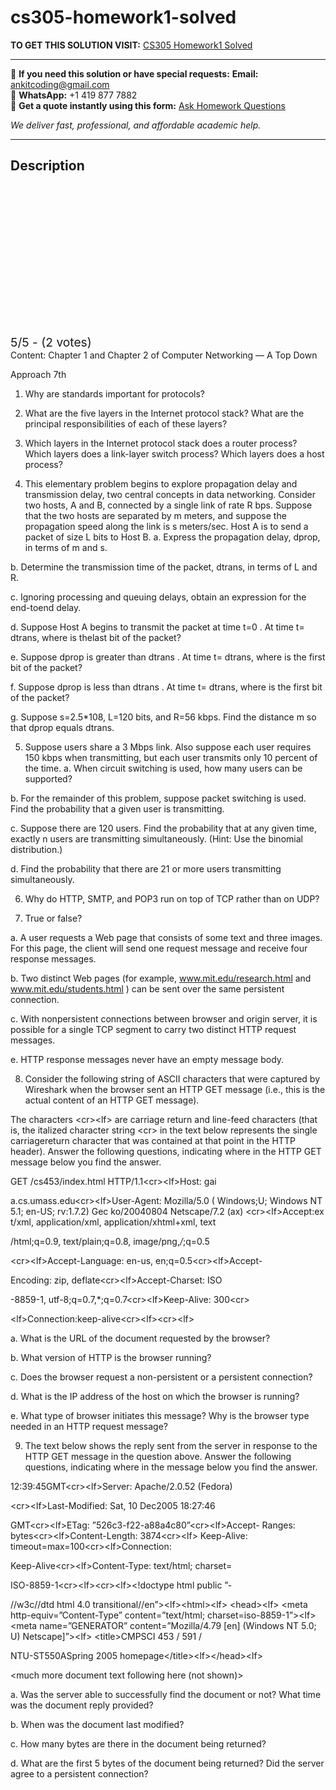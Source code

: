 # cs305-homework1-solved
**TO GET THIS SOLUTION VISIT:** [CS305 Homework1 Solved](https://www.ankitcodinghub.com/product/cs305-homework1-solved/)


---

📩 **If you need this solution or have special requests:** **Email:** ankitcoding@gmail.com  
📱 **WhatsApp:** +1 419 877 7882  
📄 **Get a quote instantly using this form:** [Ask Homework Questions](https://www.ankitcodinghub.com/services/ask-homework-questions/)

*We deliver fast, professional, and affordable academic help.*

---

<h2>Description</h2>



<div class="kk-star-ratings kksr-auto kksr-align-center kksr-valign-top" data-payload="{&quot;align&quot;:&quot;center&quot;,&quot;id&quot;:&quot;116320&quot;,&quot;slug&quot;:&quot;default&quot;,&quot;valign&quot;:&quot;top&quot;,&quot;ignore&quot;:&quot;&quot;,&quot;reference&quot;:&quot;auto&quot;,&quot;class&quot;:&quot;&quot;,&quot;count&quot;:&quot;2&quot;,&quot;legendonly&quot;:&quot;&quot;,&quot;readonly&quot;:&quot;&quot;,&quot;score&quot;:&quot;5&quot;,&quot;starsonly&quot;:&quot;&quot;,&quot;best&quot;:&quot;5&quot;,&quot;gap&quot;:&quot;4&quot;,&quot;greet&quot;:&quot;Rate this product&quot;,&quot;legend&quot;:&quot;5\/5 - (2 votes)&quot;,&quot;size&quot;:&quot;24&quot;,&quot;title&quot;:&quot;CS305 Homework1 Solved&quot;,&quot;width&quot;:&quot;138&quot;,&quot;_legend&quot;:&quot;{score}\/{best} - ({count} {votes})&quot;,&quot;font_factor&quot;:&quot;1.25&quot;}">

<div class="kksr-stars">

<div class="kksr-stars-inactive">
            <div class="kksr-star" data-star="1" style="padding-right: 4px">


<div class="kksr-icon" style="width: 24px; height: 24px;"></div>
        </div>
            <div class="kksr-star" data-star="2" style="padding-right: 4px">


<div class="kksr-icon" style="width: 24px; height: 24px;"></div>
        </div>
            <div class="kksr-star" data-star="3" style="padding-right: 4px">


<div class="kksr-icon" style="width: 24px; height: 24px;"></div>
        </div>
            <div class="kksr-star" data-star="4" style="padding-right: 4px">


<div class="kksr-icon" style="width: 24px; height: 24px;"></div>
        </div>
            <div class="kksr-star" data-star="5" style="padding-right: 4px">


<div class="kksr-icon" style="width: 24px; height: 24px;"></div>
        </div>
    </div>

<div class="kksr-stars-active" style="width: 138px;">
            <div class="kksr-star" style="padding-right: 4px">


<div class="kksr-icon" style="width: 24px; height: 24px;"></div>
        </div>
            <div class="kksr-star" style="padding-right: 4px">


<div class="kksr-icon" style="width: 24px; height: 24px;"></div>
        </div>
            <div class="kksr-star" style="padding-right: 4px">


<div class="kksr-icon" style="width: 24px; height: 24px;"></div>
        </div>
            <div class="kksr-star" style="padding-right: 4px">


<div class="kksr-icon" style="width: 24px; height: 24px;"></div>
        </div>
            <div class="kksr-star" style="padding-right: 4px">


<div class="kksr-icon" style="width: 24px; height: 24px;"></div>
        </div>
    </div>
</div>


<div class="kksr-legend" style="font-size: 19.2px;">
            5/5 - (2 votes)    </div>
    </div>
Content: Chapter 1 and Chapter 2 of Computer Networking — A Top Down

Approach 7th

1. Why are standards important for protocols?

2. What are the five layers in the Internet protocol stack? What are the principal responsibilities of each of these layers?

3. Which layers in the Internet protocol stack does a router process? Which layers does a link-layer switch process? Which layers does a host process?

4. This elementary problem begins to explore propagation delay and transmission delay, two central concepts in data networking. Consider two hosts, A and B, connected by a single link of rate R bps. Suppose that the two hosts are separated by m meters, and suppose the propagation speed along the link is s meters/sec. Host A is to send a packet of size L bits to Host B. a. Express the propagation delay, dprop, in terms of m and s.

b. Determine the transmission time of the packet, dtrans, in terms of L and R.

c. Ignoring processing and queuing delays, obtain an expression for the end-toend delay.

d. Suppose Host A begins to transmit the packet at time t=0 . At time t= dtrans, where is thelast bit of the packet?

e. Suppose dprop is greater than dtrans . At time t= dtrans, where is the first bit of the packet?

f. Suppose dprop is less than dtrans . At time t= dtrans, where is the first bit of the packet?

g. Suppose s=2.5*108, L=120 bits, and R=56 kbps. Find the distance m so that dprop equals dtrans.

5. Suppose users share a 3 Mbps link. Also suppose each user requires 150 kbps when transmitting, but each user transmits only 10 percent of the time. a. When circuit switching is used, how many users can be supported?

b. For the remainder of this problem, suppose packet switching is used. Find the probability that a given user is transmitting.

c. Suppose there are 120 users. Find the probability that at any given time, exactly n users are transmitting simultaneously. (Hint: Use the binomial distribution.)

d. Find the probability that there are 21 or more users transmitting simultaneously.

6. Why do HTTP, SMTP, and POP3 run on top of TCP rather than on UDP?

7. True or false?

a. A user requests a Web page that consists of some text and three images. For this page, the client will send one request message and receive four response messages.

b. Two distinct Web pages (for example, www.mit.edu/research.html and www.mit.edu/students.html ) can be sent over the same persistent connection.

c. With nonpersistent connections between browser and origin server, it is possible for a single TCP segment to carry two distinct HTTP request messages.

e. HTTP response messages never have an empty message body.

8. Consider the following string of ASCII characters that were captured by Wireshark when the browser sent an HTTP GET message (i.e., this is the actual content of an HTTP GET message).

The characters &lt;cr&gt;&lt;lf&gt; are carriage return and line-feed characters (that is, the italized character string &lt;cr&gt; in the text below represents the single carriagereturn character that was contained at that point in the HTTP header). Answer the following questions, indicating where in the HTTP GET message below you find the answer.

GET /cs453/index.html HTTP/1.1&lt;cr&gt;&lt;lf&gt;Host: gai

a.cs.umass.edu&lt;cr&gt;&lt;lf&gt;User-Agent: Mozilla/5.0 ( Windows;U; Windows NT 5.1; en-US; rv:1.7.2) Gec ko/20040804 Netscape/7.2 (ax) &lt;cr&gt;&lt;lf&gt;Accept:ex t/xml, application/xml, application/xhtml+xml, text

/html;q=0.9, text/plain;q=0.8, image/png,*/*;q=0.5

&lt;cr&gt;&lt;lf&gt;Accept-Language: en-us, en;q=0.5&lt;cr&gt;&lt;lf&gt;Accept-

Encoding: zip, deflate&lt;cr&gt;&lt;lf&gt;Accept-Charset: ISO

-8859-1, utf-8;q=0.7,*;q=0.7&lt;cr&gt;&lt;lf&gt;Keep-Alive: 300&lt;cr&gt;

&lt;lf&gt;Connection:keep-alive&lt;cr&gt;&lt;lf&gt;&lt;cr&gt;&lt;lf&gt;

a. What is the URL of the document requested by the browser?

b. What version of HTTP is the browser running?

c. Does the browser request a non-persistent or a persistent connection?

d. What is the IP address of the host on which the browser is running?

e. What type of browser initiates this message? Why is the browser type needed in an HTTP request message?

9. The text below shows the reply sent from the server in response to the HTTP GET message in the question above. Answer the following questions, indicating where in the message below you find the answer.

12:39:45GMT&lt;cr&gt;&lt;lf&gt;Server: Apache/2.0.52 (Fedora)

&lt;cr&gt;&lt;lf&gt;Last-Modified: Sat, 10 Dec2005 18:27:46

GMT&lt;cr&gt;&lt;lf&gt;ETag: ”526c3-f22-a88a4c80”&lt;cr&gt;&lt;lf&gt;Accept- Ranges: bytes&lt;cr&gt;&lt;lf&gt;Content-Length: 3874&lt;cr&gt;&lt;lf&gt; Keep-Alive: timeout=max=100&lt;cr&gt;&lt;lf&gt;Connection:

Keep-Alive&lt;cr&gt;&lt;lf&gt;Content-Type: text/html; charset=

ISO-8859-1&lt;cr&gt;&lt;lf&gt;&lt;cr&gt;&lt;lf&gt;&lt;!doctype html public ”-

//w3c//dtd html 4.0 transitional//en”&gt;&lt;lf&gt;&lt;html&gt;&lt;lf&gt; &lt;head&gt;&lt;lf&gt; &lt;meta http-equiv=”Content-Type” content=”text/html; charset=iso-8859-1”&gt;&lt;lf&gt; &lt;meta name=”GENERATOR” content=”Mozilla/4.79 [en] (Windows NT 5.0; U) Netscape]”&gt;&lt;lf&gt; &lt;title&gt;CMPSCI 453 / 591 /

NTU-ST550ASpring 2005 homepage&lt;/title&gt;&lt;lf&gt;&lt;/head&gt;&lt;lf&gt;

&lt;much more document text following here (not shown)&gt;

a. Was the server able to successfully find the document or not? What time was the document reply provided?

b. When was the document last modified?

c. How many bytes are there in the document being returned?

d. What are the first 5 bytes of the document being returned? Did the server agree to a persistent connection?
